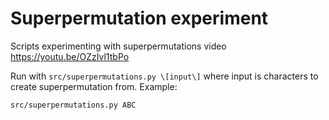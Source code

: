 # Superpermutation experiment

Scripts experimenting with superpermutations video
https://youtu.be/OZzIvl1tbPo

Run with `src/superpermutations.py \[input\]` where input
is characters to create superpermutation from. Example:

```
src/superpermutations.py ABC
```

